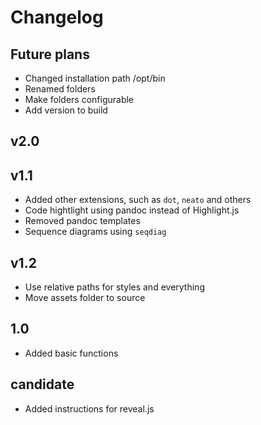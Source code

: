 # Changelog

## Future plans

* Changed installation path /opt/bin
* Renamed folders
* Make folders configurable
* Add version to build

## v2.0


## v1.1

* Added other extensions, such as `dot`, `neato` and others
* Code hightlight using pandoc instead of Highlight.js
* Removed pandoc templates
* Sequence diagrams using `seqdiag`


## v1.2

* Use relative paths for styles and everything
* Move assets folder to source

## 1.0

* Added basic functions

## candidate

* Added instructions for reveal.js